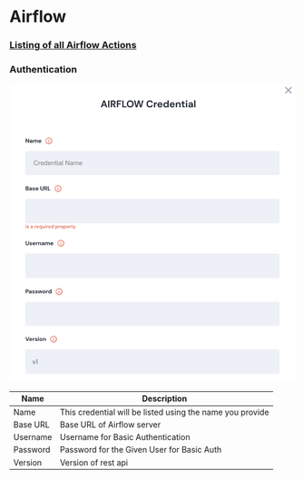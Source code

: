 # Airflow

### [Listing of all Airflow Actions](broken-reference)

### Authentication

![Information needed to onboard Airflow connector](<../../../.gitbook/assets/Screen Shot 2022-06-15 at 8.24.23 PM.png>)

| Name     | Description                                               |
| -------- | --------------------------------------------------------- |
| Name     | This credential will be listed using the name you provide |
| Base URL | Base URL of Airflow server                                |
| Username | Username for Basic Authentication                         |
| Password | Password for the Given User for Basic Auth                |
| Version  | Version of rest api                                       |
